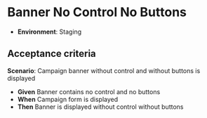 # Banner No Control No Buttons

- **Environment**: Staging

## Acceptance criteria

**Scenario**: Campaign banner without control and without buttons is displayed

* **Given** Banner contains no control and no buttons
* **When** Campaign form is displayed
* **Then** Banner is displayed without control without buttons
